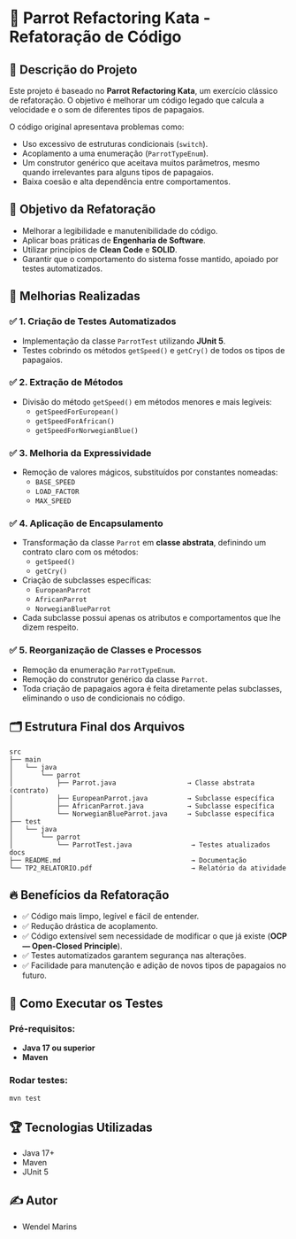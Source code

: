 
# 🦜 Parrot Refactoring Kata - Refatoração de Código

## 📄 Descrição do Projeto

Este projeto é baseado no **Parrot Refactoring Kata**, um exercício clássico de refatoração. O objetivo é melhorar um código legado que calcula a velocidade e o som de diferentes tipos de papagaios.

O código original apresentava problemas como:
- Uso excessivo de estruturas condicionais (`switch`).
- Acoplamento a uma enumeração (`ParrotTypeEnum`).
- Um construtor genérico que aceitava muitos parâmetros, mesmo quando irrelevantes para alguns tipos de papagaios.
- Baixa coesão e alta dependência entre comportamentos.

## 🎯 Objetivo da Refatoração

- Melhorar a legibilidade e manutenibilidade do código.
- Aplicar boas práticas de **Engenharia de Software**.
- Utilizar princípios de **Clean Code** e **SOLID**.
- Garantir que o comportamento do sistema fosse mantido, apoiado por testes automatizados.

## 🔧 Melhorias Realizadas

### ✅ **1. Criação de Testes Automatizados**
- Implementação da classe `ParrotTest` utilizando **JUnit 5**.
- Testes cobrindo os métodos `getSpeed()` e `getCry()` de todos os tipos de papagaios.

### ✅ **2. Extração de Métodos**
- Divisão do método `getSpeed()` em métodos menores e mais legíveis:
    - `getSpeedForEuropean()`
    - `getSpeedForAfrican()`
    - `getSpeedForNorwegianBlue()`

### ✅ **3. Melhoria da Expressividade**
- Remoção de valores mágicos, substituídos por constantes nomeadas:
    - `BASE_SPEED`
    - `LOAD_FACTOR`
    - `MAX_SPEED`

### ✅ **4. Aplicação de Encapsulamento**
- Transformação da classe `Parrot` em **classe abstrata**, definindo um contrato claro com os métodos:
    - `getSpeed()`
    - `getCry()`
- Criação de subclasses específicas:
    - `EuropeanParrot`
    - `AfricanParrot`
    - `NorwegianBlueParrot`
- Cada subclasse possui apenas os atributos e comportamentos que lhe dizem respeito.

### ✅ **5. Reorganização de Classes e Processos**
- Remoção da enumeração `ParrotTypeEnum`.
- Remoção do construtor genérico da classe `Parrot`.
- Toda criação de papagaios agora é feita diretamente pelas subclasses, eliminando o uso de condicionais no código.

## 🗂️ Estrutura Final dos Arquivos

```
src
├── main
│   └── java
│       └── parrot
│           ├── Parrot.java                  → Classe abstrata (contrato)
│           ├── EuropeanParrot.java          → Subclasse específica
│           ├── AfricanParrot.java           → Subclasse específica
│           └── NorwegianBlueParrot.java     → Subclasse específica
├── test
│   └── java
│       └── parrot
│           └── ParrotTest.java               → Testes atualizados
docs
├── README.md                                 → Documentação
└── TP2_RELATORIO.pdf                         → Relatório da atividade
```

## 🔥 Benefícios da Refatoração

- ✅ Código mais limpo, legível e fácil de entender.
- ✅ Redução drástica de acoplamento.
- ✅ Código extensível sem necessidade de modificar o que já existe (**OCP — Open-Closed Principle**).
- ✅ Testes automatizados garantem segurança nas alterações.
- ✅ Facilidade para manutenção e adição de novos tipos de papagaios no futuro.

## 🚀 Como Executar os Testes

### Pré-requisitos:
- **Java 17 ou superior**
- **Maven**

### Rodar testes:
```bash
mvn test
```

## 🏆 Tecnologias Utilizadas
- Java 17+
- Maven
- JUnit 5

## ✍️ Autor
- Wendel Marins
